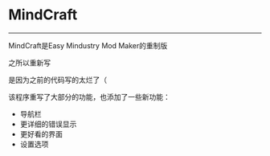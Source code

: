 # MindCraft

---

MindCraft是Easy Mindustry Mod Maker的重制版

之所以重新写

是因为之前的代码写的太烂了（

该程序重写了大部分的功能，也添加了一些新功能：

- 导航栏
- 更详细的错误显示
- 更好看的界面
- 设置选项
